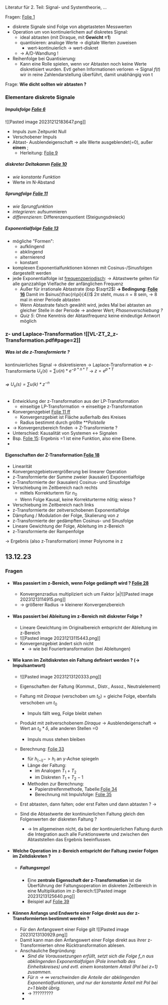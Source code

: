 Literatur für 2. Teil: Signal- und Systemtheorie, ...

Fragen: [Folie 1](VL-ZT_2_z-Transformation.pdf#page=1)

- diskrete Signale sind Folge von abgetasteten Messwerten
- Operation um von kontinuierlichem auf diskretes Signal: 
	- ideal abtasten (mit Diraque, mit **Gewicht =1**)
	- quantisieren: analoge Werte -> digitale Werten zuweisen
		- wert-kontinuierlich -> wert-diskret
	- -> A/D-Wandlung !
- Reihenfolge bei Quantisierung: 
	- Kann eine Rolle spielen, wenn vor Abtasten noch keine Werte diskretisiert wurden. Evtl gehen Informationen verloren
-> Signal $f(t)$ wir in reine Zahlendarstellung überführt, damit unabhängig von t

Frage: **Wie dicht sollten wir abtasten ?**

### Elementare diskrete Signale

##### Impulsfolge [Folie 6](VL-ZT_2_z-Transformation.pdf#page=6)
![[Pasted image 20231212183647.png]]

- Impuls zum Zeitpunkt Null
- Verschobener Impuls
- Abtast- Ausblendeigenschaft -> alle Werte ausgeblendet(=0), außer **einem** ;    
	- Herleitung: [Folie 9](VL-ZT_2_z-Transformation.pdf#page=9)

##### diskreter Deltakamm [Folie 10](VL-ZT_2_z-Transformation.pdf#page=10)
- *wie konstante Funktion*
- Werte im N-Abstand 

##### Sprungfolge [Folie 11](VL-ZT_2_z-Transformation.pdf#page=11)
- *wie Sprungfunktion*
- *integrieren*: aufsummieren
- *differenzieren*: Differenzenquotient (Steigungsdreieck)

##### Exponentialfolge [Folie 13](VL-ZT_2_z-Transformation.pdf#page=13)
- mögliche "Formen":
	- aufklingend
	- abklingend
	- alternierend
	- konstant
- komplexen Exponentialfunktionen können mit Cosinus-/Sinusfolgen dargestellt werden
- jede Exponentialfolge ist [frequenzperiodisch](Abtastung.md): -> Abtastwerte gelten für alle ganzzahlige Vielfache der anfänglichen Frequenz 
	- Außer für irrationale Abtastrate (bsp $\sqrt2$)
	**-> Bedingung: [Folie 16](VL-ZT_2_z-Transformation.pdf#page=16)**
	Damit im $sinus(\frac{n\pi}{4})$ $2\pi$ steht, muss $n=8$ sein, -> 8 mal in einer Periode abtasten
	- Wenn Abtastrate falsch gewählt wird, jedes Mal bei abtasten an gleicher Stelle in der Periode -> anderer Wert; *Phasenverschiebung ?*
	- *Quiz 5*: Ohne Kenntnis der Abtastfrequenz keine eindeutige Antwort möglich


### z- und Laplace-Transformation ![[VL-ZT_2_z-Transformation.pdf#page=2]]
##### Was ist die z-Transformierte ?
kontinuierliches Signal -> diskretisieren -> Laplace-Transformation => z-Transformierte
$U_s(s) = \sum{u(n)*e^{-p*n*T}}$ -> $z = e^{p*T}$
###### => $U_s(s) = \sum{u(k)*z^{-n}}$ 

- Entwicklung der z-Transformation aus der LP-Transformation
	- einseitige LP-Transformation -> einseitige z-Transformation
- Konvergenzgebiet [Folie 11 ff](VL-ZT_2_z-Transformation.pdf#page=11)
	- Konvergenzgebiet ist Fläche außerhalb des Kreises
	- Radius bestimmt durch größte **$Polstelle$
- -> Konvergenzbereich finden -> Z-Transformierte ?
- Unterschied: Kausalität von Systemen <-> Signalen 
- Bsp. [Folie 15](VL-ZT_2_z-Transformation.pdf#page=15): Ergebnis =1 ist eine Funktion, also eine Ebene.
- 
#### Eigenschaften der Z-Transformation [Folie 18](VL-ZT_2_z-Transformation.pdf#page=18)
- Linearität
- Konvergenzgebietsvergrößerung bei linearer Operation
- z-Transformierte der Summe zweier (kausaler) Exponentialfolge
- z-Transformierte der (kausalen) Cosinus- und Sinusfolge
- Verschiebung im Zeitbereich nach rechts
	- mittels Korrekturterm für $n_0$
	- Wenn Folge Kausal, keine Korrekturterme nötig; wieso ?
- Verschiebung im Zeitbereich nach links
- z-Transformierte der zeitverschobenen Exponentialfolge
- Dämpfung / Modulation der Folge, Skalierung von *z*
- z-Transformierte der gedämpften Cosinus- und Sinusfolge
- Lineare Gewichtung der Folge, Ableitung im z-Bereich
- z-Transformierte der Rampenfolge

-> Ergebnis (also z-Transformation) immer Polynome in z

## 13.12.23
### Fragen 

- #### Was passiert im z-Bereich, wenn Folge gedämpft wird ? [Folie 28](VL-ZT_2_z-Transformation.pdf#page=28)
	- Konvergenzradius multipliziert sich um Faktor |a|![[Pasted image 20231213114915.png]]
	- -> größerer Radius -> kleinerer Konvergenzbereich
	
- #### Was passiert bei Ableitung im z-Bereich mit diskreter Folge ?
	- Lineare Gewichtung im Originalbereich entspricht der Ableitung im z-Bereich
	- ![[Pasted image 20231213115443.png]]
	- Konvergenzgebiet ändert sich nicht
		- -> wie bei Fouriertransformation (bei Ableitungen) 
		
- #### Wie kann im Zeitdiskreten ein Faltung definiert werden ? (-> Impulsantwort)
	- ![[Pasted image 20231213120333.png]]
	- Eigenschaften der Faltung (Kommut., Distr., Assoz., Neutralelement)
	- Faltung mit $Diraque$ (verschoben um $t_0$) = gleiche Folge, ebenfalls verschoben um $t_0$
		- Impuls fällt weg, Folge bleibt stehen
	- Produkt mit zeitverschobenem $Diraque$ -> Ausblendeigenschaft -> Wert an $t_0 *\delta$, alle anderen Stellen =0
		- Impuls muss stehen bleiben
	
	- Berechnung: [Folie 33](VL-ZT_2_z-Transformation.pdf#page=33)
		- für $h_(-i) -> h_i$ an y-Achse spiegeln
		- Länge der Faltung: 
			- im Analogen $T_1 + T_2$
			- im Diskreten $T_1 + T_2 - 1$
		- Methoden zur Berechnung:
			- Papierstreifenmethode, Tabelle:[Folie 34](VL-ZT_2_z-Transformation.pdf#page=34)
			- Berechnung mit Impulsfolge: [Folie 35](VL-ZT_2_z-Transformation.pdf#page=35)
	
	- Erst abtasten, dann falten; oder erst Falten und dann abtasten ? -> 
	- Sind die Abtastwerte der kontinuierlichen Faltung gleich den Folgenwerten der diskreten Faltung ?
		- -> Im allgemeinen nicht, da bei der kontinuierlichen Faltung durch die Integration auch alle Funktionswerte und zwischen den Abtaststellen das Ergebnis beeinflussen.
				

- #### Welche Operation im z-Bereich  entspricht der Faltung zweier Folgen im Zeitdiskreten ?

	- ##### Faltungsregel
		- Eine **zentrale Eigenschaft der z-Transformation** ist die Überführung der Faltungsoperation im diskreten Zeitbereich in eine Multiplikation im z-Bereich:![[Pasted image 20231213125640.png]]
		- Beispiel auf [Folie 39](VL-ZT_2_z-Transformation.pdf#page=39)

- #### Können Anfangs und Endwerte einer Folge direkt aus der z-Transformierten bestimmt werden ?

	- Für den Anfangswert einer Folge gilt  ![[Pasted image 20231213130929.png]]
	- Damit kann man den Anfangswert einer Folge direkt aus ihrer z-Transformierten ohne Rücktransformation ablesen.
	- Anschauliche Begründung:
		- *Sind die Voraussetzungen erfüllt, setzt sich die Folge f_n aus abklingenden Exponentialfolgen (Pole innerhalb des Einheitskreises) und evtl. einem konstantem Anteil (Pol bei z=1) zusammen.*
		- *Für $n \rightarrow \infty$ verschwinden die Anteile der abklingenden Exponentialfunktionen, und nur der konstante Anteil mit Pol bei z=1 bleibt übrig.*
		- -> ?????????
		- 